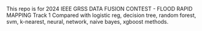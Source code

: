 This repo is for 2024 IEEE GRSS DATA FUSION CONTEST - FLOOD RAPID MAPPING
Track 1
Compared with logistic reg, decision tree, random forest, svm, k-nearest, neural, network, naive bayes, xgboost methods.
#
